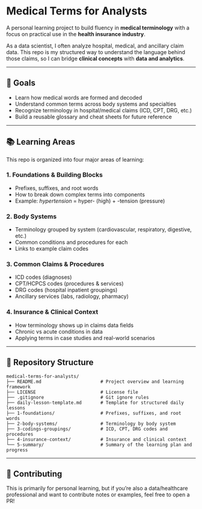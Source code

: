 # Medical Terms for Analysts

A personal learning project to build fluency in **medical terminology** with a focus on practical use in the **health insurance industry**.  

As a data scientist, I often analyze hospital, medical, and ancillary claim data. This repo is my structured way to understand the language behind those claims, so I can bridge **clinical concepts** with **data and analytics**.

---

## 🎯 Goals

- Learn how medical words are formed and decoded  
- Understand common terms across body systems and specialties  
- Recognize terminology in hospital/medical claims (ICD, CPT, DRG, etc.)  
- Build a reusable glossary and cheat sheets for future reference  

---

## 📚 Learning Areas

This repo is organized into four major areas of learning:

### 1. Foundations & Building Blocks
- Prefixes, suffixes, and root words  
- How to break down complex terms into components  
- Example: *hypertension* = hyper- (high) + -tension (pressure)  

### 2. Body Systems
- Terminology grouped by system (cardiovascular, respiratory, digestive, etc.)  
- Common conditions and procedures for each  
- Links to example claim codes  

### 3. Common Claims & Procedures
- ICD codes (diagnoses)  
- CPT/HCPCS codes (procedures & services)  
- DRG codes (hospital inpatient groupings)  
- Ancillary services (labs, radiology, pharmacy)  

### 4. Insurance & Clinical Context
- How terminology shows up in claims data fields  
- Chronic vs acute conditions in data  
- Applying terms in case studies and real-world scenarios  

---

## 📁 Repository Structure

```
medical-terms-for-analysts/
├── README.md                      # Project overview and learning framework
├── LICENSE                        # License file
├── .gitignore                     # Git ignore rules
├── daily-lesson-template.md       # Template for structured daily lessons
├── 1-foundations/                 # Prefixes, suffixes, and root words
├── 2-body-systems/                # Terminology by body system
├── 3-codings-groupings/           # ICD, CPT, DRG codes and procedures
├── 4-insurance-context/           # Insurance and clinical context
└── 5-summary/                     # Summary of the learning plan and progress
```

---

## 🤝 Contributing

This is primarily for personal learning, but if you’re also a data/healthcare professional and want to contribute notes or examples, feel free to open a PR!  


